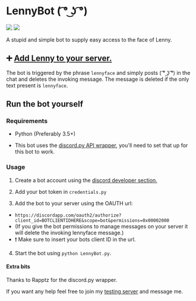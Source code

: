 # LennyBot ( ͡° ͜ʖ ͡°)

[<img src="https://img.shields.io/badge/discord-py-blue.svg">](https://github.com/Rapptz/discord.py) [<img src="https://discordapp.com/api/guilds/141694252361973770/widget.png?style=shield">](https://discord.gg/0n4QSS0mmQNtD5Ve)  

A stupid and simple bot to supply easy access to the face of Lenny.

## :heavy_plus_sign: [Add Lenny to your server.](https://discordapp.com/oauth2/authorize?client_id=193179442665750528&scope=bot&permissions=0x00002000)


The bot is triggered by the phrase `lennyface` and simply posts ( ͡° ͜ʖ ͡°) in the chat and deletes the invoking message.
The message is deleted if the only text present is `lennyface`.

## Run the bot yourself
### Requirements
* Python (Preferably 3.5+)

* This bot uses the [discord.py API wrapper](https://github.com/Rapptz/discord.py), you'll need to set that up for this bot to work.

### Usage

1. Create a bot account using the [discord developer section.](https://discordapp.com/developers/applications/me)
2. Add your bot token in `credentials.py`

3. Add the bot to your server using the OAUTH url:
  * `https://discordapp.com/oauth2/authorize?client_id=BOTCLIENTIDHERE&scope=bot&permissions=0x00002000`
  * (If you give the bot permissions to manage messages on your server it will delete the invoking lennyface message.)
  * :exclamation: Make sure to insert your bots client ID in the url.

4. Start the bot using `python LennyBot.py`.

#### Extra bits
Thanks to Rapptz for the discord.py wrapper.

If you want any help feel free to join my [testing server](https://discord.gg/0n4QSS0mmQNtD5Ve) and message me.
